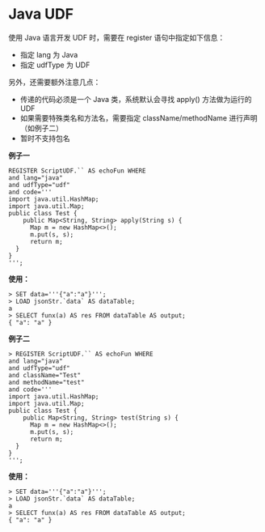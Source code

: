 # Java UDF
使用 Java 语言开发 UDF 时，需要在 register 语句中指定如下信息：
- 指定 lang 为 Java
- 指定 udfType 为 UDF

另外，还需要额外注意几点：
- 传递的代码必须是一个 Java 类，系统默认会寻找 apply() 方法做为运行的 UDF 
- 如果需要特殊类名和方法名，需要指定 className/methodName 进行声明（如例子二）
- 暂时不支持包名

**例子一**
```
REGISTER ScriptUDF.`` AS echoFun WHERE
and lang="java"
and udfType="udf"
and code='''
import java.util.HashMap;
import java.util.Map;
public class Test {
    public Map<String, String> apply(String s) {
      Map m = new HashMap<>();
      m.put(s, s);
      return m;
  }
}
''';
```
**使用：**
```
> SET data='''{"a":"a"}''';
> LOAD jsonStr.`data` AS dataTable;
a
> SELECT funx(a) AS res FROM dataTable AS output;
{ "a": "a" }
```
**例子二**
```
> REGISTER ScriptUDF.`` AS echoFun WHERE 
and lang="java"
and udfType="udf"
and className="Test"
and methodName="test"
and code='''
import java.util.HashMap;
import java.util.Map;
public class Test {
    public Map<String, String> test(String s) {
      Map m = new HashMap<>();
      m.put(s, s);
      return m;
  }
}
''';
```
**使用：**
```
> SET data='''{"a":"a"}''';
> LOAD jsonStr.`data` AS dataTable;
a
> SELECT funx(a) AS res FROM dataTable AS output;
{ "a": "a" }
```